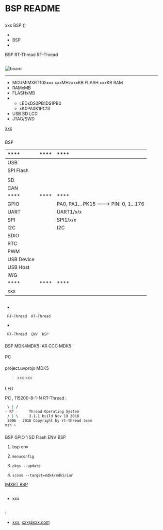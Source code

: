 # BSP README 

## 

 xxx  BSP () 



- 
- BSP 
- 

 BSP RT-Thread  RT-Thread 

## 





![board](figures/board.png)

 **** 

- MCUMIMXRT105xxx xxxMHzxxxKB FLASH xxxKB RAM
-  RAMxMB
-  FLASHxMB
- 
  - LEDxDS0PB1DS1PB0
  - xK0PA0K1PC13
- USB SD LCD 
-  JTAG/SWD

 [xxx](https://xxx)

## 

 BSP 

| ****      | **** | ****                              |
| :----------------- | :----------: | :------------------------------------- |
| USB         |          |                                       |
| SPI Flash         |          |                                       |
|             |          |                                       |
| SD              |      |                                       |
| CAN               |      |                                       |
| ****      | **** | ****                              |
| GPIO              |          | PA0, PA1... PK15 ---> PIN: 0, 1...176 |
| UART              |          | UART1/x/x                             |
| SPI               |          | SPI1/x/x                              |
| I2C               |          |  I2C                              |
| SDIO              |      |                               |
| RTC               |      |                               |
| PWM               |      |                               |
| USB Device        |      |                               |
| USB Host          |      |                               |
| IWG               |      |                               |
| ****      | **** | ****                              |
|     xxx       |      |                                      |

## 



- 

     RT-Thread  RT-Thread  

- 

     RT-Thread  ENV  BSP 


### 

 BSP  MDK4MDK5  IAR  GCC  MDK5 

#### 

 PC

#### 

 project.uvprojx  MDK5 

>  xxx  xxx 

#### 

LED 

 PC , 115200-8-1-N RT-Thread :

```bash
 \ | /
- RT -     Thread Operating System
 / | \     3.1.1 build Nov 19 2018
 2006 - 2018 Copyright by rt-thread team
msh >
```
### 

 BSP  GPIO  1  SD Flash  ENV BSP 

1.  bsp  env 

2. `menuconfig`

3. `pkgs --update`

4. `scons --target=mdk4/mdk5/iar` 

 [IMXRT  BSP ](../docs/IMXRTBSP.md)

## 

- xxx

## 

:

-  [xxx](https://), <xxx@xxx.com>